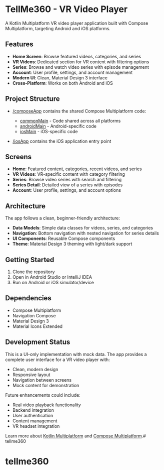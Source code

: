 # TellMe360 - VR Video Player

A Kotlin Multiplatform VR video player application built with Compose Multiplatform, targeting Android and iOS platforms.

## Features

- **Home Screen**: Browse featured videos, categories, and series
- **VR Videos**: Dedicated section for VR content with filtering options
- **Series**: Browse and watch video series with episode management
- **Account**: User profile, settings, and account management
- **Modern UI**: Clean, Material Design 3 interface
- **Cross-Platform**: Works on both Android and iOS

## Project Structure

* [/composeApp](./composeApp/src) contains the shared Compose Multiplatform code:
  - [commonMain](./composeApp/src/commonMain/kotlin) - Code shared across all platforms
  - [androidMain](./composeApp/src/androidMain/kotlin) - Android-specific code
  - [iosMain](./composeApp/src/iosMain/kotlin) - iOS-specific code

* [/iosApp](./iosApp/iosApp) contains the iOS application entry point

## Screens

- **Home**: Featured content, categories, recent videos, and series
- **VR Videos**: VR-specific content with category filtering
- **Series**: Browse video series with search and filtering
- **Series Detail**: Detailed view of a series with episodes
- **Account**: User profile, settings, and account options

## Architecture

The app follows a clean, beginner-friendly architecture:
- **Data Models**: Simple data classes for videos, series, and categories
- **Navigation**: Bottom navigation with nested navigation for series details
- **UI Components**: Reusable Compose components
- **Theme**: Material Design 3 theming with light/dark support

## Getting Started

1. Clone the repository
2. Open in Android Studio or IntelliJ IDEA
3. Run on Android or iOS simulator/device

## Dependencies

- Compose Multiplatform
- Navigation Compose
- Material Design 3
- Material Icons Extended

## Development Status

This is a UI-only implementation with mock data. The app provides a complete user interface for a VR video player with:
- Clean, modern design
- Responsive layout
- Navigation between screens
- Mock content for demonstration

Future enhancements could include:
- Real video playback functionality
- Backend integration
- User authentication
- Content management
- VR headset integration

Learn more about [Kotlin Multiplatform](https://www.jetbrains.com/help/kotlin-multiplatform-dev/get-started.html) and [Compose Multiplatform](https://www.jetbrains.com/lp/compose-multiplatform/).# tellme360
# tellme360

